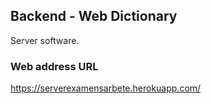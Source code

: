 ## Backend - Web Dictionary
Server software. 

### Web address URL
https://serverexamensarbete.herokuapp.com/
